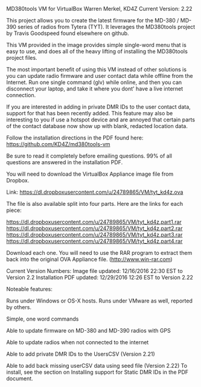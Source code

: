 MD380tools VM for VirtualBox
Warren Merkel, KD4Z
Current Version: 2.22

This project allows you to create the latest firmware for the MD-380 / MD-390
series of radios from Tytera (TYT).  It leverages the MD380tools project by
Travis Goodspeed found elsewhere on github. 


This VM provided in the image provides simple single-word menu that is easy to
use, and does all of the heavy lifting of installing the MD380tools project files.
 
The most important benefit of using this VM instead of other solutions is you can 
update radio firmware and user contact data while offline from the Internet.  Run
one single command (glv) while online, and then you can disconnect your laptop, 
and take it where you dont' have a live internet connection.  

If you are interested in adding in private DMR IDs to the user contact data, support
for that has been recently added.  This feature may also be interesting to you if
use a hotspot device and are annoyed that certain parts of the contact database 
now show up with blank, redacted location data.

Follow the installation directions in the PDF found here:
https://github.com/KD4Z/md380tools-vm

Be sure to read it completely before emailing questions.  99% of all questions are
answered in the installation PDF.

You will need to download the VirtualBox Appliance image file from Dropbox.

Link:   https://dl.dropboxusercontent.com/u/24789865/VM/tyt_kd4z.ova  

The file is also available split into four parts.
Here are the links for each piece:

https://dl.dropboxusercontent.com/u/24789865/VM/tyt_kd4z.part1.rar
https://dl.dropboxusercontent.com/u/24789865/VM/tyt_kd4z.part2.rar
https://dl.dropboxusercontent.com/u/24789865/VM/tyt_kd4z.part3.rar
https://dl.dropboxusercontent.com/u/24789865/VM/tyt_kd4z.part4.rar

Download each one.  You will need to use the RAR program to extract them
back into the original OVA Appliance file.  (http://www.win-rar.com)

Current Version Numbers:
Image file updated:	 12/16/2016 22:30 EST to Version 2.2
Installation PDF updated: 12/29/2016 12:26 EST to Version 2.22

Noteable features:

  Runs under Windows or OS-X hosts.  Runs under VMware as well, reported by others.

  Simple, one word commands

  Able to update firmware on MD-380 and MD-390 radios with GPS

  Able to update radios when not connected to the internet

  Able to add private DMR IDs to the UsersCSV (Version 2.21)

  Able to add back missing userCSV data using seed file (Version 2.22)
   To install, see the section on Installing support for Static DMR IDs
   in the PDF document.   







